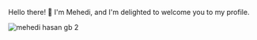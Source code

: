 Hello there! 👋 
I'm Mehedi, and I'm delighted to welcome you to my profile.

![mehedi hasan gb 2](https://github.com/Mehedi182/Mehedi182/assets/58473141/c2c71522-856f-4a2b-a832-a6d5645ed813)
